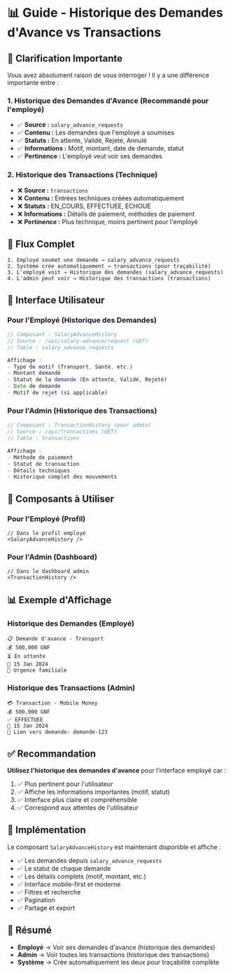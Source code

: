 # 📊 Guide - Historique des Demandes d'Avance vs Transactions

## 🎯 **Clarification Importante**

Vous avez absolument raison de vous interroger ! Il y a une différence importante entre :

### **1. Historique des Demandes d'Avance (Recommandé pour l'employé)**
- ✅ **Source :** `salary_advance_requests`
- ✅ **Contenu :** Les demandes que l'employé a soumises
- ✅ **Statuts :** En attente, Validé, Rejeté, Annulé
- ✅ **Informations :** Motif, montant, date de demande, statut
- ✅ **Pertinence :** L'employé veut voir ses demandes

### **2. Historique des Transactions (Technique)**
- ❌ **Source :** `transactions`
- ❌ **Contenu :** Entrées techniques créées automatiquement
- ❌ **Statuts :** EN_COURS, EFFECTUEE, ECHOUE
- ❌ **Informations :** Détails de paiement, méthodes de paiement
- ❌ **Pertinence :** Plus technique, moins pertinent pour l'employé

## 🔄 **Flux Complet**

```
1. Employé soumet une demande → salary_advance_requests
2. Système crée automatiquement → transactions (pour traçabilité)
3. L'employé voit → Historique des demandes (salary_advance_requests)
4. L'admin peut voir → Historique des transactions (transactions)
```

## 📱 **Interface Utilisateur**

### **Pour l'Employé (Historique des Demandes)**
```typescript
// Composant : SalaryAdvanceHistory
// Source : /api/salary-advance/request (GET)
// Table : salary_advance_requests

Affichage :
- Type de motif (Transport, Santé, etc.)
- Montant demandé
- Statut de la demande (En attente, Validé, Rejeté)
- Date de demande
- Motif de rejet (si applicable)
```

### **Pour l'Admin (Historique des Transactions)**
```typescript
// Composant : TransactionHistory (pour admin)
// Source : /api/transactions (GET)
// Table : transactions

Affichage :
- Méthode de paiement
- Statut de transaction
- Détails techniques
- Historique complet des mouvements
```

## 🎨 **Composants à Utiliser**

### **Pour l'Employé (Profil)**
```tsx
// Dans le profil employé
<SalaryAdvanceHistory />
```

### **Pour l'Admin (Dashboard)**
```tsx
// Dans le dashboard admin
<TransactionHistory />
```

## 📊 **Exemple d'Affichage**

### **Historique des Demandes (Employé)**
```
📋 Demande d'avance - Transport
💰 500,000 GNF
⏳ En attente
📅 15 Jan 2024
📝 Urgence familiale
```

### **Historique des Transactions (Admin)**
```
💳 Transaction - Mobile Money
💰 500,000 GNF
✅ EFFECTUEE
📅 15 Jan 2024
🔗 Lien vers demande: demande-123
```

## ✅ **Recommandation**

**Utilisez l'historique des demandes d'avance** pour l'interface employé car :
1. ✅ Plus pertinent pour l'utilisateur
2. ✅ Affiche les informations importantes (motif, statut)
3. ✅ Interface plus claire et compréhensible
4. ✅ Correspond aux attentes de l'utilisateur

## 🔧 **Implémentation**

Le composant `SalaryAdvanceHistory` est maintenant disponible et affiche :
- ✅ Les demandes depuis `salary_advance_requests`
- ✅ Le statut de chaque demande
- ✅ Les détails complets (motif, montant, etc.)
- ✅ Interface mobile-first et moderne
- ✅ Filtres et recherche
- ✅ Pagination
- ✅ Partage et export

## 🎯 **Résumé**

- **Employé** → Voir ses demandes d'avance (historique des demandes)
- **Admin** → Voir toutes les transactions (historique des transactions)
- **Système** → Crée automatiquement les deux pour traçabilité complète 